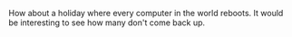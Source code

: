 How about a holiday where every computer in the world reboots. It would be interesting to see how many don't come back up.

